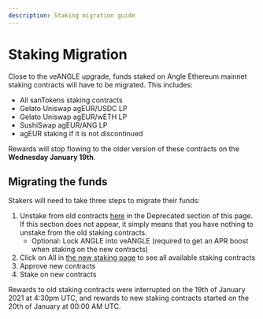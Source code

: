 ```yaml
---
description: Staking migration guide
---
```


# Staking Migration

Close to the veANGLE upgrade, funds staked on Angle Ethereum mainnet staking contracts will have to be migrated. This includes:

- All sanTokens staking contracts
- Gelato Uniswap agEUR/USDC LP
- Gelato Uniswap agEUR/wETH LP
- SushiSwap agEUR/ANG LP
- agEUR staking if it is not discontinued

Rewards will stop flowing to the older version of these contracts on the **Wednesday January 19th**.

## Migrating the funds

Stakers will need to take three steps to migrate their funds:

1. Unstake from old contracts [here](https://dao.angle.money/#/stake) in the Deprecated section of this page. If this section does not appear, it simply means that you have nothing to unstake from the old staking contracts.
   - Optional: Lock ANGLE into veANGLE (required to get an APR boost when staking on the new contracts)
2. Click on All in [the new staking page](https://dao.angle.money/#/stake) to see all available staking contracts
3. Approve new contracts
4. Stake on new contracts

Rewards to old staking contracts were interrupted on the 19th of January 2021 at 4:30pm UTC, and rewards to new staking contracts started on the 20th of January at 00:00 AM UTC.
